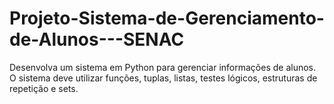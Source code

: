 # Projeto-Sistema-de-Gerenciamento-de-Alunos---SENAC
Desenvolva um sistema em Python para gerenciar informações de alunos. O sistema deve utilizar funções, tuplas, listas, testes lógicos, estruturas de repetição e sets.
